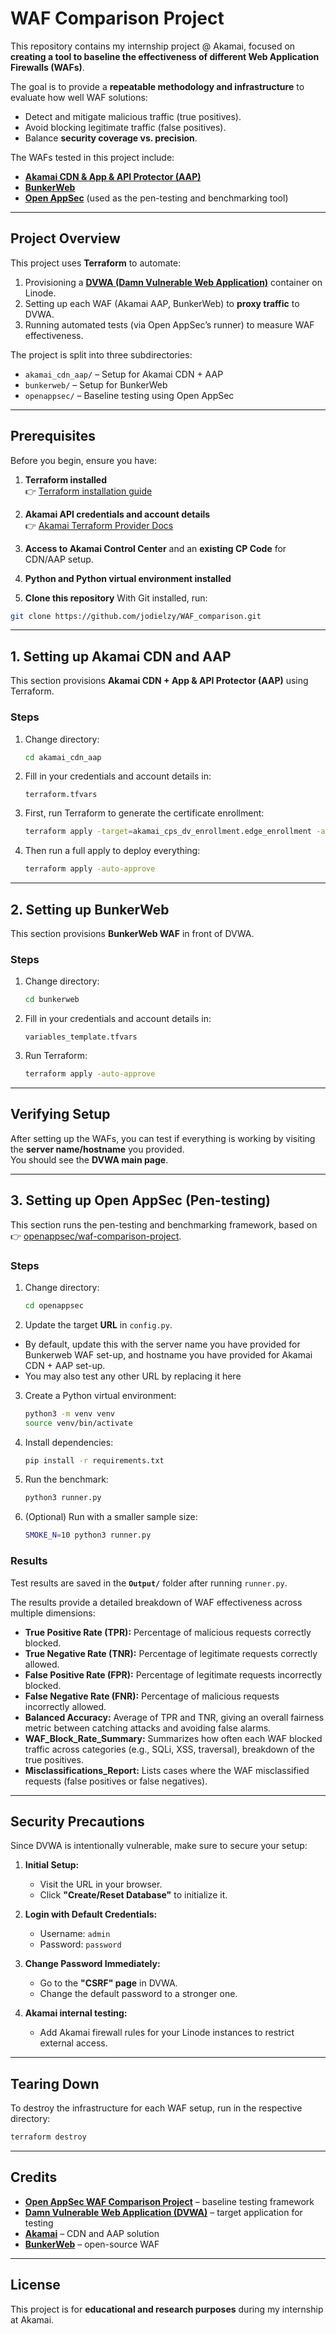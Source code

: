 # WAF Comparison Project

This repository contains my internship project @ Akamai, focused on **creating a tool to baseline the effectiveness of different Web Application Firewalls (WAFs)**.  

The goal is to provide a **repeatable methodology and infrastructure** to evaluate how well WAF solutions:  
- Detect and mitigate malicious traffic (true positives).  
- Avoid blocking legitimate traffic (false positives).  
- Balance **security coverage vs. precision**.  

The WAFs tested in this project include:  
- [**Akamai CDN & App & API Protector (AAP)**](https://www.akamai.com/)  
- [**BunkerWeb**](https://bunkerweb.io/)  
- [**Open AppSec**](https://www.openappsec.io/) (used as the pen-testing and benchmarking tool)  

---

## Project Overview

This project uses **Terraform** to automate:  
1. Provisioning a [**DVWA (Damn Vulnerable Web Application)**](https://github.com/digininja/DVWA) container on Linode.  
2. Setting up each WAF (Akamai AAP, BunkerWeb) to **proxy traffic** to DVWA.  
3. Running automated tests (via Open AppSec’s runner) to measure WAF effectiveness.  

The project is split into three subdirectories:  
- `akamai_cdn_aap/` – Setup for Akamai CDN + AAP  
- `bunkerweb/` – Setup for BunkerWeb  
- `openappsec/` – Baseline testing using Open AppSec  

---

## Prerequisites

Before you begin, ensure you have:

1. **Terraform installed**  
   👉 [Terraform installation guide](https://www.linode.com/docs/guides/how-to-build-your-infrastructure-using-terraform-and-linode/)

2. **Akamai API credentials and account details**  
   👉 [Akamai Terraform Provider Docs](https://techdocs.akamai.com/terraform/docs/overview)

3. **Access to Akamai Control Center** and an **existing CP Code** for CDN/AAP setup.

4. **Python and Python virtual environment installed**

5. **Clone this repository**
With Git installed, run:

```bash
git clone https://github.com/jodielzy/WAF_comparison.git
```

---

## 1. Setting up Akamai CDN and AAP

This section provisions **Akamai CDN + App & API Protector (AAP)** using Terraform.

### Steps

1. Change directory:
   ```bash
   cd akamai_cdn_aap
   ```

2. Fill in your credentials and account details in:
   ```
   terraform.tfvars
   ```

3. First, run Terraform to generate the certificate enrollment:
   ```bash
   terraform apply -target=akamai_cps_dv_enrollment.edge_enrollment -auto-approve
   ```

4. Then run a full apply to deploy everything:
   ```bash
   terraform apply -auto-approve
   ```
---

## 2. Setting up BunkerWeb

This section provisions **BunkerWeb WAF** in front of DVWA.

### Steps

1. Change directory:
   ```bash
   cd bunkerweb
   ```

2. Fill in your credentials and account details in:
   ```
   variables_template.tfvars
   ```

3. Run Terraform:
   ```bash
   terraform apply -auto-approve
   ```

---

## Verifying Setup

After setting up the WAFs, you can test if everything is working by visiting the **server name/hostname** you provided.  
You should see the **DVWA main page**.

---

## 3. Setting up Open AppSec (Pen-testing)

This section runs the pen-testing and benchmarking framework, based on  
👉 [openappsec/waf-comparison-project](https://github.com/openappsec/waf-comparison-project).

### Steps

1. Change directory:
   ```bash
   cd openappsec
   ```

2. Update the target **URL** in `config.py`.
- By default, update this with the server name you have provided for Bunkerweb WAF set-up, and hostname you have provided for Akamai CDN + AAP set-up.
- You may also test any other URL by replacing it here

3. Create a Python virtual environment:
   ```bash
   python3 -m venv venv
   source venv/bin/activate
   ```

4. Install dependencies:
   ```bash
   pip install -r requirements.txt
   ```

5. Run the benchmark:
   ```bash
   python3 runner.py
   ```

6. (Optional) Run with a smaller sample size:
   ```bash
   SMOKE_N=10 python3 runner.py
   ```

### Results
Test results are saved in the **`Output/`** folder after running `runner.py`.

The results provide a detailed breakdown of WAF effectiveness across multiple dimensions:

- **True Positive Rate (TPR):** Percentage of malicious requests correctly blocked.  
- **True Negative Rate (TNR):** Percentage of legitimate requests correctly allowed.  
- **False Positive Rate (FPR):** Percentage of legitimate requests incorrectly blocked.  
- **False Negative Rate (FNR):** Percentage of malicious requests incorrectly allowed.  
- **Balanced Accuracy:** Average of TPR and TNR, giving an overall fairness metric between catching attacks and avoiding false alarms.  
- **WAF_Block_Rate_Summary:** Summarizes how often each WAF blocked traffic across categories (e.g., SQLi, XSS, traversal), breakdown of the true positives.
- **Misclassifications_Report:** Lists cases where the WAF misclassified requests (false positives or false negatives).
---

## Security Precautions

Since DVWA is intentionally vulnerable, make sure to secure your setup:

1. **Initial Setup:**  
   - Visit the URL in your browser.  
   - Click **"Create/Reset Database"** to initialize it.  

2. **Login with Default Credentials:**  
   - Username: `admin`  
   - Password: `password`  

3. **Change Password Immediately:**  
   - Go to the **"CSRF" page** in DVWA.  
   - Change the default password to a stronger one.  

4. **Akamai internal testing:**  
   - Add Akamai firewall rules for your Linode instances to restrict external access.  

---

## Tearing Down

To destroy the infrastructure for each WAF setup, run in the respective directory:

```bash
terraform destroy
```

---

## Credits

- [**Open AppSec WAF Comparison Project**](https://github.com/openappsec/waf-comparison-project) – baseline testing framework  
- [**Damn Vulnerable Web Application (DVWA)**](https://github.com/digininja/DVWA) – target application for testing  
- [**Akamai**](https://www.akamai.com/) – CDN and AAP solution  
- [**BunkerWeb**](https://bunkerweb.io/) – open-source WAF  

---

## License

This project is for **educational and research purposes** during my internship at Akamai.  


